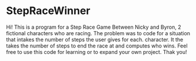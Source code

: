 # StepRaceWinner
Hi!
This is a program for a Step Race Game Between Nicky and Byron, 2 fictional characters who are racing. The problem was to code for a situation that intakes the number of steps the user gives for each. character. It the takes the number of steps to end the race at and computes who wins. 
Feel free to use this code for learning or to expand your own project. 
Thak you!

